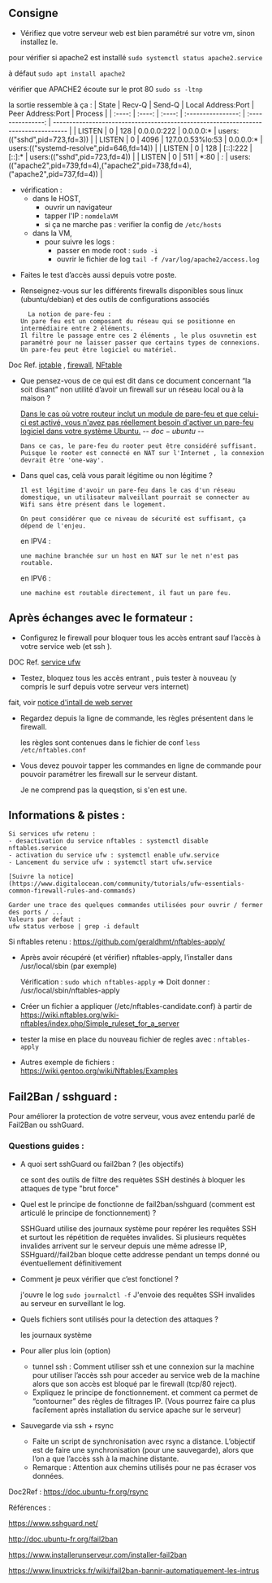 ## Consigne
- Vérifiez que votre serveur web est bien paramétré sur votre vm, sinon installez le.

pour vérifier si apache2 est installé `sudo systemctl status apache2.service`

à défaut `sudo apt install apache2`

vérifier que APACHE2 écoute sur le prot 80 `sudo ss -ltnp`

la sortie ressemble à ça :
| State  | Recv-Q | Send-Q | Local Address:Port | Peer Address:Port | Process                                                                            |
| :----: | :----: | :----: | :----------------: | :---------------: | ---------------------------------------------------------------------------------- |
| LISTEN |   0    |  128   |    0.0.0.0:222     |     0.0.0.0:*     | users:(("sshd",pid=723,fd=3))                                                      |
| LISTEN |   0    |  4096  |  127.0.0.53%lo:53  |     0.0.0.0:*     | users:(("systemd-resolve",pid=646,fd=14))                                          |
| LISTEN |   0    |  128   |      [::]:222      |      [::]:*       | users:(("sshd",pid=723,fd=4))                                                      |
| LISTEN |   0    |  511   |        *:80        |        *:*        | users:(("apache2",pid=739,fd=4),("apache2",pid=738,fd=4),("apache2",pid=737,fd=4)) |

* vérification :
    * dans le HOST,
        * ouvrir un navigateur
        * tapper l'IP : `nomdelaVM`
        * si ça ne marche pas : verifier la config de `/etc/hosts`
    * dans la VM,
        * pour suivre les logs :
            *  passer en mode root : `sudo -i`
            *  ouvrir le fichier de log `tail -f /var/log/apache2/access.log`
- Faites le test d’accès aussi depuis votre poste.
- Renseignez-vous sur les différents firewalls disponibles sous linux (ubuntu/debian) et des outils de configurations associés

        La notion de pare-feu :
      Un pare feu est un composant du réseau qui se positionne en intermédiaire entre 2 éléments. 
      Il filtre le passage entre ces 2 éléments , le plus osuvnetin est paramétré pour ne laisser passer que certains types de connexions.
      Un pare-feu peut être logiciel ou matériel.

Doc Ref. [iptable](https://doc.ubuntu-fr.org/iptables) , [firewall](https://doc.ubuntu-fr.org/pare-feu), [NFtable](https://en.wikipedia.org/wiki/Nftables)

- Que pensez-vous de ce qui est dit dans ce document concernant “la soit disant” non utilité d’avoir un firewall sur un réseau local ou à la maison ?
    
    [Dans le cas où votre routeur inclut un module de pare-feu et que celui-ci est activé, vous n'avez pas réellement besoin d'activer un pare-feu logiciel dans votre système Ubuntu.](https://doc.ubuntu-fr.org/pare-feu) -- $doc-ubuntu$ --
      
      Dans ce cas, le pare-feu du rooter peut être considéré suffisant.
      Puisque le rooter est connecté en NAT sur l'Internet , la connexion devrait être 'one-way'.
      
      
- Dans quel cas, celà vous parait légitime ou non légitime ?

      Il est légitime d'avoir un pare-feu dans le cas d'un réseau domestique, un utilisateur malveillant pourrait se connecter au Wifi sans être présent dans le logement.

      On peut considérer que ce niveau de sécurité est suffisant, ça dépend de l'enjeu.
    en IPV4 :
      
      une machine branchée sur un host en NAT sur le net n'est pas routable.

    en IPV6 :

      une machine est routable directement, il faut un pare feu.
## Après échanges avec le formateur :
- Configurez le firewall pour bloquer tous les accès entrant sauf l’accès à votre service web (et ssh ).

DOC Ref. [service ufw](https://help.ubuntu.com/community/Gufw)
- Testez, bloquez tous les accès entrant , puis tester à nouveau (y compris le surf depuis votre serveur vers internet)

fait, voir [notice d'intall de web server](../noticeInstallingWebOnTheServer.md)
- Regardez depuis la ligne de commande, les règles présentent dans le firewall.

  les règles sont contenues dans le fichier de conf `less /etc/nftables.conf`
- Vous devez pouvoir tapper les commandes en ligne de commande pour pouvoir paramétrer les firewall sur le serveur distant.

  Je ne comprend pas la queqstion, si s'en est une.

## Informations & pistes :
    Si services ufw retenu :
    - desactivation du service nftables : systemctl disable nftables.service
    - activation du service ufw : systemctl enable ufw.service
    - Lancement du service ufw : systemctl start ufw.service

    [Suivre la notice](https://www.digitalocean.com/community/tutorials/ufw-essentials-common-firewall-rules-and-commands)

    Garder une trace des quelques commandes utilisées pour ouvrir / fermer des ports / ...
    Valeurs par defaut :
    ufw status verbose | grep -i default
Si nftables retenu :
https://github.com/geraldhmt/nftables-apply/

- Après avoir récupéré (et vérifier) nftables-apply, l’installer dans /usr/local/sbin (par exemple)

  Vérification :
  `sudo which nftables-apply` => Doit donner : /usr/local/sbin/nftables-apply
- Créer un fichier a appliquer (/etc/nftables-candidate.conf) à partir de https://wiki.nftables.org/wiki-nftables/index.php/Simple_ruleset_for_a_server
- tester la mise en place du nouveau fichier de regles avec : `nftables-apply`
- Autres exemple de fichiers : https://wiki.gentoo.org/wiki/Nftables/Examples
## Fail2Ban / sshguard :
Pour améliorer la protection de votre serveur, vous avez entendu parlé
de Fail2Ban ou sshGuard.
### Questions guides :
  - A quoi sert sshGuard ou fail2ban ? (les objectifs)
    
      ce sont des outils de filtre des requètes SSH destinés à bloquer les attaques de type "brut force" 
  - Quel est le principe de fonctionne de fail2ban/sshguard (comment est articulé le principe de fonctionnement) ?

      SSHGuard utilise des journaux système pour repérer les requêtes SSH et surtout les répétition de requêtes invalides.
      Si plusieurs requètes invalides arrivent sur le serveur depuis une même adresse IP, SSHguard//fail2ban bloque cette addresse pendant un temps donné ou éventuellement définitivement
  - Comment je peux vérifier que c’est fonctionel ?

      j'ouvre le log `sudo journalctl -f`
      J'envoie des requêtes SSH invalides au serveur en surveillant le log.
  - Quels fichiers sont utilisés pour la detection des attaques ?

      les journaux système
- Pour aller plus loin (option)
  - tunnel ssh : Comment utiliser ssh et une connexion sur la machine pour utiliser l’accès ssh pour acceder au service web de la machine alors que son accès est bloqué par le firewall (tcp/80 reject).
  - Expliquez le principe de fonctionnement. et comment ca permet de “contourner” des règles de filtrages IP. (Vous pourrez faire ca plus facilement après installation du service apache sur le serveur)
- Sauvegarde via ssh + rsync
  - Faite un script de synchronisation avec rsync a distance. L’objectif est de faire une synchronisation (pour une sauvegarde), alors que l’on a que l’accès ssh à la machine distante.
  - Remarque : Attention aux chemins utilisés pour ne pas écraser vos données.
  
Doc2Ref : https://doc.ubuntu-fr.org/rsync

Références :

https://www.sshguard.net/

http://doc.ubuntu-fr.org/fail2ban

https://www.installerunserveur.com/installer-fail2ban

https://www.linuxtricks.fr/wiki/fail2ban-bannir-automatiquement-les-intrus